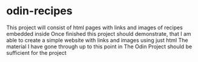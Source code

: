 # odin-recipes
This project will consist of html pages with links and images of recipes embedded inside
Once finished this project should demonstrate, that I am able to create a simple website with links and images using just html
The material I have gone through up to this point in The Odin Project should be sufficient for the project
